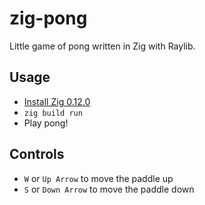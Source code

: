 # zig-pong

Little game of pong written in Zig with Raylib.

## Usage

- [Install Zig 0.12.0](https://ziglang.org/learn/getting-started/)
- `zig build run`
- Play pong!

## Controls

- `W` or `Up Arrow` to move the paddle up
- `S` or `Down Arrow` to move the paddle down
